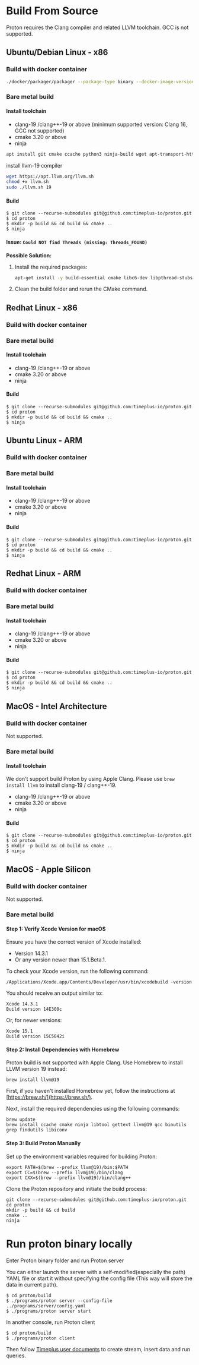 # Build From Source

Proton requires the Clang compiler and related LLVM toolchain. GCC is not supported.

## Ubuntu/Debian Linux - x86

### Build with docker container

```sh
./docker/packager/packager --package-type binary --docker-image-version clang-19 --proton-build --enable-proton-local --output-dir `pwd`/build_output
```

### Bare metal build

#### Install toolchain

- clang-19 /clang++-19 or above (minimum supported version: Clang 16, GCC not supported)
- cmake 3.20 or above
- ninja

```sh
apt install git cmake ccache python3 ninja-build wget apt-transport-https apt-utils ca-certificates dnsutils gnupg iputils-ping lsb-release gpg curl software-properties-common
```

install llvm-19 compiler

```sh
wget https://apt.llvm.org/llvm.sh
chmod +x llvm.sh
sudo ./llvm.sh 19
```

#### Build

```
$ git clone --recurse-submodules git@github.com:timeplus-io/proton.git
$ cd proton
$ mkdir -p build && cd build && cmake ..
$ ninja
```

#### Issue: `Could NOT find Threads (missing: Threads_FOUND)`

**Possible Solution:**

1. Install the required packages:

   ```sh
   apt-get install -y build-essential cmake libc6-dev libpthread-stubs0-dev linux-libc-dev
   ```

2. Clean the build folder and rerun the CMake command.


## Redhat Linux - x86

### Build with docker container

### Bare metal build

#### Install toolchain

- clang-19 /clang++-19 or above
- cmake 3.20 or above
- ninja

#### Build

```
$ git clone --recurse-submodules git@github.com:timeplus-io/proton.git
$ cd proton
$ mkdir -p build && cd build && cmake ..
$ ninja
```

## Ubuntu Linux - ARM

### Build with docker container

### Bare metal build

#### Install toolchain

- clang-19 /clang++-19 or above
- cmake 3.20 or above
- ninja

#### Build

```
$ git clone --recurse-submodules git@github.com:timeplus-io/proton.git
$ cd proton
$ mkdir -p build && cd build && cmake ..
$ ninja
```

## Redhat Linux - ARM

### Build with docker container

### Bare metal build

#### Install toolchain

- clang-19 /clang++-19 or above
- cmake 3.20 or above
- ninja

#### Build

```
$ git clone --recurse-submodules git@github.com:timeplus-io/proton.git
$ cd proton
$ mkdir -p build && cd build && cmake ..
$ ninja
```

## MacOS - Intel Architecture

### Build with docker container

Not supported.

### Bare metal build

#### Install toolchain

We don't support build Proton by using Apple Clang. Please use `brew install llvm` to install
clang-19 / clang++-19.


- clang-19 /clang++-19 or above
- cmake 3.20 or above
- ninja

#### Build

```
$ git clone --recurse-submodules git@github.com:timeplus-io/proton.git
$ cd proton
$ mkdir -p build && cd build && cmake ..
$ ninja
```

## MacOS - Apple Silicon

### Build with docker container

Not supported.

### Bare metal build


#### Step 1: Verify Xcode Version for macOS

Ensure you have the correct version of Xcode installed:
- Version 14.3.1
- Or any version newer than 15.1.Beta.1.

To check your Xcode version, run the following command:
```shell
/Applications/Xcode.app/Contents/Developer/usr/bin/xcodebuild -version
```

You should receive an output similar to:
```plaintext
Xcode 14.3.1
Build version 14E300c
```

Or, for newer versions:
```plaintext
Xcode 15.1
Build version 15C5042i
```


#### Step 2: Install Dependencies with Homebrew

Proton build is not supported with Apple Clang. Use Homebrew to install LLVM version 19 instead:
```shell
brew install llvm@19
```

First, if you haven't installed Homebrew yet, follow the instructions at [https://brew.sh/](https://brew.sh/).

Next, install the required dependencies using the following commands:
```shell
brew update
brew install ccache cmake ninja libtool gettext llvm@19 gcc binutils grep findutils libiconv
```

#### Step 3: Build Proton Manually

Set up the environment variables required for building Proton:
```shell
export PATH=$(brew --prefix llvm@19)/bin:$PATH
export CC=$(brew --prefix llvm@19)/bin/clang
export CXX=$(brew --prefix llvm@19)/bin/clang++
```

Clone the Proton repository and initiate the build process:
```shell
git clone --recurse-submodules git@github.com:timeplus-io/proton.git
cd proton
mkdir -p build && cd build
cmake ..
ninja
```


# Run proton binary locally

Enter Proton binary folder and run Proton server

You can either launch the server with a self-modified(especially the path) YAML file or start it without specifying the config file (This way will store the data in current path).

```
$ cd proton/build
$ ./programs/proton server --config-file ../programs/server/config.yaml
$ ./programs/proton server start
```

In another console, run Proton client

```
$ cd proton/build
$ ./programs/proton client
```

Then follow [Timeplus user documents](https://docs.timeplus.com) to create stream, insert data and run queries.
